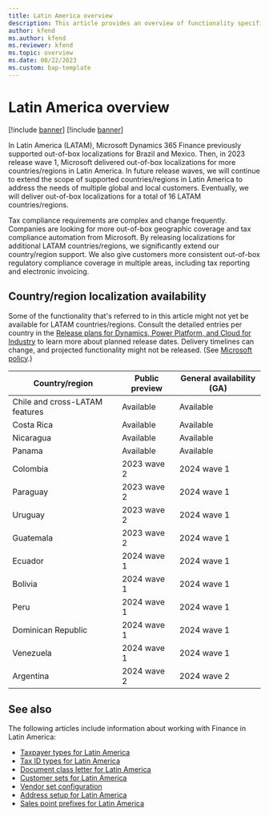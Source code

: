 ```yaml
---
title: Latin America overview
description: This article provides an overview of functionality specific to Latin American.
author: kfend
ms.author: kfend
ms.reviewer: kfend 
ms.topic: overview
ms.date: 08/22/2023
ms.custom: bap-template 
---
```


# Latin America overview

[!include [banner](../../includes/banner.md)]
[!include [banner](../../includes/preview-banner.md)]

In Latin America (LATAM), Microsoft Dynamics 365 Finance previously supported out-of-box localizations for Brazil and Mexico. Then, in 2023 release wave 1, Microsoft delivered out-of-box localizations for more countries/regions in Latin America. In future release waves, we will continue to extend the scope of supported countries/regions in Latin America to address the needs of multiple global and local customers. Eventually, we will deliver out-of-box localizations for a total of 16 LATAM countries/regions.

Tax compliance requirements are complex and change frequently. Companies are looking for more out-of-box geographic coverage and tax compliance automation from Microsoft. By releasing localizations for additional LATAM countries/regions, we significantly extend our country/region support. We also give customers more consistent out-of-box regulatory compliance coverage in multiple areas, including tax reporting and electronic invoicing.

## Country/region localization availability

Some of the functionality that's referred to in this article might not yet be available for LATAM countries/regions. Consult the detailed entries per country in the [Release plans for Dynamics, Power Platform, and Cloud for Industry](/dynamics365/release-plans/) to learn more about planned release dates. Delivery timelines can change, and projected functionality might not be released. (See [Microsoft policy](https://go.microsoft.com/fwlink/p/?linkid=2007332).)

| Country/region | Public preview | General availability (GA) |
|----------------|----------------|----|
| Chile and cross-LATAM features | Available | Available |
| Costa Rica | Available | Available |
| Nicaragua | Available | Available |
| Panama | Available | Available |
| Colombia | 2023 wave 2 | 2024 wave 1 |
| Paraguay | 2023 wave 2  | 2024 wave 1 |
| Uruguay | 2023 wave 2 | 2024 wave 1 |
| Guatemala | 2023 wave 2 | 2024 wave 1 |
| Ecuador | 2024 wave 1 | 2024 wave 1 |
| Bolivia | 2024 wave 1  | 2024 wave 1 |
| Peru | 2024 wave 1  | 2024 wave 1 |
| Dominican Republic | 2024 wave 1 | 2024 wave 1 |
| Venezuela | 2024 wave 1 | 2024 wave 1 |
| Argentina | 2024 wave 2 | 2024 wave 2 |

## See also

The following articles include information about working with Finance in Latin America:

- [Taxpayer types for Latin America](ltm-core-taxpayer-type.md)
- [Tax ID types for Latin America](ltm-core-tax-id-type.md)
- [Document class letter for Latin America](ltm-core-document-class-letter.md)
- [Customer sets for Latin America](ltm-core-customers-set.md)
- [Vendor set configuration](ltm-core-vendors-set.md)
- [Address setup for Latin America](ltm-core-address-setup.md)
- [Sales point prefixes for Latin America](ltm-core-sales-point-prefixes.md)
